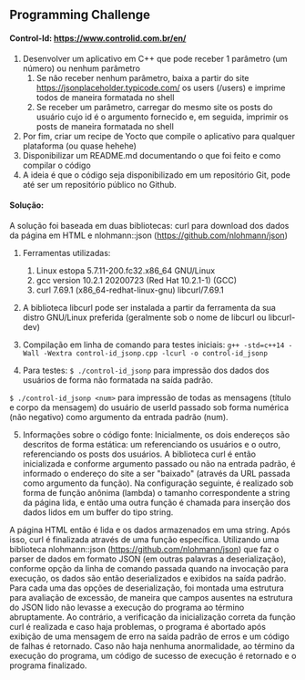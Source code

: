 ## Programming Challenge
#### Control-Id: https://www.controlid.com.br/en/

1. Desenvolver um aplicativo em C++ que pode receber 1 parâmetro (um número) ou 
nenhum parâmetro
    1. Se não receber nenhum parâmetro, baixa a partir do site 
       https://jsonplaceholder.typicode.com/ os users (/users) e imprime todos 
       de maneira formatada no shell
    2. Se receber um parâmetro, carregar do mesmo site os posts do usuário cujo 
       id é o argumento fornecido e, em seguida, imprimir os posts de maneira 
       formatada no shell
2. Por fim, criar um recipe de Yocto que compile o aplicativo para qualquer 
   plataforma (ou quase hehehe)
3. Disponibilizar um README.md documentando o que foi feito e como compilar 
   o código
4. A ideia é que o código seja disponibilizado em um repositório Git, pode até 
   ser um repositório público no Github.

#### Solução:

A solução foi baseada em duas bibliotecas: curl para download dos dados da página
em HTML e nlohmann::json (https://github.com/nlohmann/json)

1. Ferramentas utilizadas:
    1. Linux estopa 5.7.11-200.fc32.x86_64 GNU/Linux
    2. gcc version 10.2.1 20200723 (Red Hat 10.2.1-1) (GCC)
    3. curl 7.69.1 (x86_64-redhat-linux-gnu) libcurl/7.69.1

2. A biblioteca libcurl pode ser instalada a partir da ferramenta da sua distro
   GNU/Linux preferida (geralmente sob o nome de libcurl ou libcurl-dev)

3. Compilação em linha de comando para testes iniciais:
``g++ -std=c++14 -Wall -Wextra control-id_jsonp.cpp -lcurl -o control-id_jsonp``

4. Para testes:
``$ ./control-id_jsonp`` para impressão dos dados dos usuários de forma não 
formatada na saída padrão.

``$ ./control-id_jsonp <num>`` para impressão de todas as mensagens (título e 
corpo da mensagem) do usuário de userId passado sob forma numérica (não negativo)
como argumento da entrada padrão (num).

5. Informações sobre o código fonte:
Inicialmente, os dois endereços são descritos de forma estática: um referenciando 
os usuários e o outro, referenciando os posts dos usuários. A biblioteca curl é
então inicializada e conforme argumento passado ou não na entrada padrão,
é informado o endereço do site a ser "baixado" (através da URL passada 
como argumento da função). Na configuração seguinte, é realizado sob forma
de função anônima (lambda) o tamanho correspondente a string da página lida,
e então uma outra função é chamada para inserção dos dados lidos em um
buffer do tipo string.

A página HTML então é lida e os dados armazenados em uma string. Após isso,
curl é finalizada através de uma função específica. Utilizando uma biblioteca
nlohmann::json (https://github.com/nlohmann/json) que faz o parser de dados 
em formato JSON (em outras palavras a deserialização), conforme opção da
linha de comando passada quando na invocação para execução, os dados são
então deserializados e exibidos na saída padrão. Para cada uma das
opções de deserialização, foi montada uma estrutura para avaliação de
excessão, de maneira que campos ausentes na estrutura do JSON lido não
levasse a execução do programa ao término abruptamente. Ao contrário, a 
verificação da inicialização correta da função curl é realizada e caso haja 
problemas, o programa é abortado após exibição de uma mensagem de erro na
saída padrão de erros e um código de falhas é retornado. Caso não haja 
nenhuma anormalidade, ao término da execução do programa, um código de
sucesso de execução é retornado e o programa finalizado.


